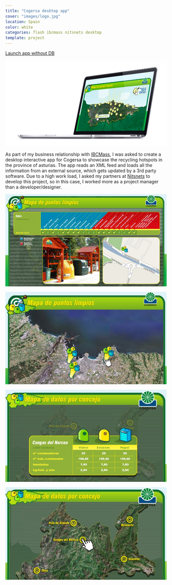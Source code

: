 ```yaml
---
title: "Cogersa desktop app"
cover: "images/logo.jpg"
location: Spain
color: white
categories: flash ibcmass nitsnets desktop
template: project
---
```


<p class="align-center">
<a class="btn" href="http://work.joanmira.com/desktop/cogersa/cms.swf" target="_blank">Launch app without DB</a>
</p>

![](./images/1.jpg)

As part of my business relationship with [IBCMass](http://www.ibcmass.com/), I was asked to create a desktop interactive app for Cogersa to showcase the recycling hotspots in the province of asturias. The app reads an XML feed and loads all the information from an external source, which gets updated by a 3rd party software. Due to a high work load, I asked my partners at [Nitsnets](www.nitsnets.com) to develop this project, so in this case, I worked more as a project manager than a developer/designer.

![](./images/2.jpg)

![](./images/3.jpg)

![](./images/4.jpg)

![](./images/5.jpg)
